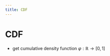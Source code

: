```yaml
---
title: CDF
---
```


# CDF
- get cumulative density function $\varphi : \mathbb{R} \rightarrow [0,1]$


































